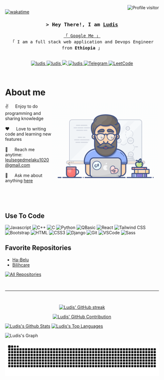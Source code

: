<!--
<h2 align="center">
  Welcome to Ludis World!
  <img src="https://media.giphy.com/media/hvRJCLFzcasrR4ia7z/giphy.gif" width="28">
</h2>
-->

<!--
<p align="center">
  <a href="https://github.com/Ludis-et"><img src="https://readme-typing-svg.herokuapp.com/?lines=Self%20Taught%20Programmer;Front%20End%20Developer;1.5%2B%20years%20of%20coding%20experience;Always%20learning%20new%20things&center=true&width=380&height=45"></a>
</p>

 -->

<a href="https://komarev.com/ghpvc/?username=ludis-et">
  <img align="right" src="https://komarev.com/ghpvc/?username=ludis-et&label=Visitors&color=0e75b6&style=flat" alt="Profile visitor" />
</a>


[![wakatime](https://wakatime.com/badge/user/eebb3dd8-d9b2-40de-9b88-6fd6cac99dbc.svg)](https://wakatime.com/@eebb3dd8-d9b2-40de-9b88-6fd6cac99dbc)

<!-- Intro  -->
<h3 align="center">
        <samp>&gt; Hey There!, I am
                <b><a target="_blank" href="https://ludis-et.vercel.app">Ludis</a></b>
        </samp>
</h3>


<p align="center"> 
  <samp>
    <a href="https://www.google.com/search?q=lulsgd">「 Google Me 」</a>
    <br>
    「 I am a full stack web application and Devops Engineer from <b>Ethiopia</b> 」
    <br>
    <br>
  </samp>
</p>

<p align="center">
 <a href="https://ludis-et.vercel.app" target="blank">
  <img src="https://img.shields.io/badge/Website-DC143C?style=for-the-badge&logo=medium&logoColor=white" alt="ludis" />
 </a>
 <a href="https://linkedin.com/in/lulsgd" target="_blank">
  <img src="https://img.shields.io/badge/LinkedIn-0077B5?style=for-the-badge&logo=linkedin&logoColor=white" alt="ludis"/>
 </a>
 <a href="https://twitter.com/lulsgd" target="_blank">
  <img src="https://img.shields.io/badge/Twitter-1DA1F2?style=for-the-badge&logo=twitter&logoColor=white" />
 </a>
 <a href="https://instagram.com/lulsgd" target="_blank">
  <img src="https://img.shields.io/badge/Instagram-fe4164?style=for-the-badge&logo=instagram&logoColor=white" alt="ludis" />
 </a>
 <a href="https://t.me/lulsgd" target="_blank">
  <img src="https://img.shields.io/badge/Telegram-0088cc?style=for-the-badge&logo=telegram&logoColor=white" alt="Telegram" />
 </a>
 <a href="https://leetcode.com/ludis" target="_blank">
  <img src="https://img.shields.io/badge/LeetCode-FFA116?style=for-the-badge&logo=leetcode&logoColor=white" alt="LeetCode" />
 </a>
</p>
<br />

<!-- About Section -->
 # About me
 
<p>
 <img align="right" width="350" src="/assets/programmer.gif" alt="Coding gif" />
  
 ✌️ &emsp; Enjoy to do programming and sharing knowledge <br/><br/>
 ❤️ &emsp; Love to writing code and learning new features<br/><br/>
 📧 &emsp; Reach me anytime: leulsegedmelaku1020@gmail.com<br/><br/>
 💬 &emsp; Ask me about anything [here](https://github.com/ludis-et/ludis-et/issues)

</p>

<br/>
<br/>
<br/>

## Use To Code

![Javascript](https://img.shields.io/badge/Javascript-F0DB4F?style=for-the-badge&labelColor=black&logo=javascript&logoColor=F0DB4F)
![C++](https://img.shields.io/badge/C++-00599C?style=for-the-badge&logo=cplusplus&logoColor=white)
![C](https://img.shields.io/badge/C-00599C?style=for-the-badge&logo=c&logoColor=white)
![Python](https://img.shields.io/badge/Python-3776AB?style=for-the-badge&logo=python&logoColor=white)
![QBasic](https://img.shields.io/badge/QBasic-003366?style=for-the-badge&labelColor=black&logo=qbasic&logoColor=003366)
![React](https://img.shields.io/badge/-React-61DBFB?style=for-the-badge&labelColor=black&logo=react&logoColor=61DBFB)
![Tailwind CSS](https://img.shields.io/badge/Tailwind_CSS-38B2AC?style=for-the-badge&logo=tailwind-css&logoColor=white)
![Bootstrap](https://img.shields.io/badge/Bootstrap-563D7C?style=for-the-badge&logo=bootstrap&logoColor=white)
![HTML](https://img.shields.io/badge/HTML5-E34F26?style=for-the-badge&logo=html5&logoColor=white)
![CSS3](https://img.shields.io/badge/CSS3-1572B6?style=for-the-badge&logo=css3&logoColor=white)
![Django](https://img.shields.io/badge/Django-092E20?style=for-the-badge&logo=django&logoColor=white)
![Git](https://img.shields.io/badge/Git-F05032?style=for-the-badge&logo=git&logoColor=white)
![VSCode](https://img.shields.io/badge/Visual_Studio_Code-0078d7?style=for-the-badge&logo=visual%20studio&logoColor=white)
![Sass](https://img.shields.io/badge/Sass-CC6699?style=for-the-badge&logo=sass&logoColor=white)
</p>

## Favorite Repositories

- [Ha-Belu](https://github.com/Ludis-ET/Ha-Belu)
- [Bilihcare](https://github.com/Ludis-ET/Bilihcare)
<!-- ## Top Open Source -
[![iTasks](https://github-readme-stats.vercel.app/api/pin/?username=ludis-et&repo=itasks&border_color=7F3FBF&bg_color=0D1117&title_color=C9D1D9&text_color=8B949E&icon_color=7F3FBF)](https://github.com/alsiam/itasks)
[![urFolio](https://github-readme-stats.vercel.app/api/pin/?username=alsiam&repo=urfolio&border_color=7F3FBF&bg_color=0D1117&title_color=C9D1D9&text_color=8B949E&icon_color=7F3FBF)](https://github.com/alsiam/urfolio)
[![Web Projects](https://github-readme-stats.vercel.app/api/pin/?username=alsiam&repo=web-projects&border_color=7F3FBF&bg_color=0D1117&title_color=C9D1D9&text_color=8B949E&icon_color=7F3FBF)](https://github.com/alsiam/web-projects)
[![Al Siam Readme](https://github-readme-stats.vercel.app/api/pin/?username=alsiam&repo=alsiam&border_color=7F3FBF&bg_color=0D1117&title_color=C9D1D9&text_color=8B949E&icon_color=7F3FBF)](https://github.com/alsiam/alsiam) -->

<p align="left">
  <a href="https://github.com/ludis-et?tab=repositories" target="_blank"><img alt="All Repositories" title="All Repositories" src="https://img.shields.io/badge/-All%20Repos-2962FF?style=for-the-badge&logo=koding&logoColor=white"/></a>
</p>

<br/>
<hr/>
<br/>

<p align="center">
  <a href="https://github.com/ludis-et">
    <img src="https://github-readme-streak-stats.herokuapp.com/?user=ludis-et&theme=radical&border=7F3FBF&background=0D1117" alt="Ludis' GitHub streak"/>
  </a>
</p>

<p align="center">
  <a href="https://github.com/ludis-et">
    <img src="https://github-profile-summary-cards.vercel.app/api/cards/profile-details?username=ludis-et&theme=radical" alt="Ludis' GitHub Contribution"/>
  </a>
</p>

<a> 
    <a href="https://github.com/ludis-et"><img alt="Ludis's Github Stats" src="https://denvercoder1-github-readme-stats.vercel.app/api?username=ludis-et&show_icons=true&count_private=true&theme=react&border_color=7F3FBF&bg_color=0D1117&title_color=F85D7F&icon_color=F8D866" height="192px" width="49.5%"/></a>
  <a href="https://github.com/ludis-et"><img alt="Ludis's Top Languages" src="https://denvercoder1-github-readme-stats.vercel.app/api/top-langs/?username=ludis-et&langs_count=8&layout=compact&theme=react&border_color=7F3FBF&bg_color=0D1117&title_color=F85D7F&icon_color=F8D866" height="192px" width="49.5%"/></a>
  <br/>
</a>


![Ludis's Graph](https://github-readme-activity-graph.vercel.app/graph?username=ludis-et&custom_title=Ludis's%20GitHub%20Activity%20Graph&bg_color=0D1117&color=7F3FBF&line=7F3FBF&point=7F3FBF&area_color=FFFFFF&title_color=FFFFFF&area=true)

<p align="center">
<img src="https://github.com/VishwaGauravIn/VishwaGauravIn/blob/output/github-contribution-grid-snake.svg">
</p>

